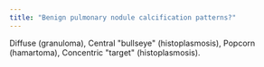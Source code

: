 ```yaml
---
title: "Benign pulmonary nodule calcification patterns?"
---
```

Diffuse (granuloma), Central &quot;bullseye&quot; (histoplasmosis), Popcorn (hamartoma), Concentric &quot;target&quot; (histoplasmosis).

